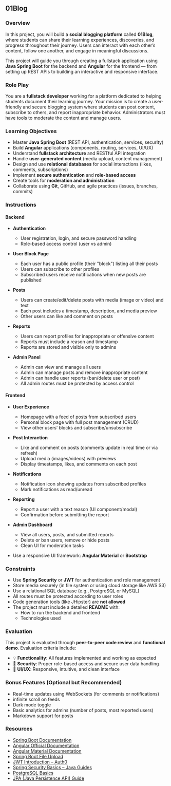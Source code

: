 ## 01Blog

### Overview

In this project, you will build a **social blogging platform** called **01Blog**, where students can share their learning experiences, discoveries, and progress throughout their journey. Users can interact with each other’s content, follow one another, and engage in meaningful discussions.

This project will guide you through creating a fullstack application using **Java Spring Boot** for the backend and **Angular** for the frontend — from setting up REST APIs to building an interactive and responsive interface.

### Role Play

You are a **fullstack developer** working for a platform dedicated to helping students document their learning journey. Your mission is to create a user-friendly and secure blogging system where students can post content, subscribe to others, and report inappropriate behavior. Administrators must have tools to moderate the content and manage users.

### Learning Objectives

- Master **Java Spring Boot** (REST API, authentication, services, security)
- Build **Angular** applications (components, routing, services, UI/UX)
- Understand **fullstack architecture** and RESTful API integration
- Handle **user-generated content** (media upload, content management)
- Design and use **relational databases** for social interactions (likes, comments, subscriptions)
- Implement **secure authentication** and **role-based access**
- Create tools for **moderation and administration**
- Collaborate using **Git**, GitHub, and agile practices (issues, branches, commits)

### Instructions

#### Backend

- **Authentication**

  - User registration, login, and secure password handling
  - Role-based access control (user vs admin)

- **User Block Page**

  - Each user has a public profile (their "block") listing all their posts
  - Users can subscribe to other profiles
  - Subscribed users receive notifications when new posts are published

- **Posts**

  - Users can create/edit/delete posts with media (image or video) and text
  - Each post includes a timestamp, description, and media preview
  - Other users can like and comment on posts

- **Reports**

  - Users can report profiles for inappropriate or offensive content
  - Reports must include a reason and timestamp
  - Reports are stored and visible only to admins

- **Admin Panel**
  - Admin can view and manage all users
  - Admin can manage posts and remove inappropriate content
  - Admin can handle user reports (ban/delete user or post)
  - All admin routes must be protected by access control

#### Frontend

- **User Experience**

  - Homepage with a feed of posts from subscribed users
  - Personal block page with full post management (CRUD)
  - View other users’ blocks and subscribe/unsubscribe

- **Post Interaction**

  - Like and comment on posts (comments update in real time or via refresh)
  - Upload media (images/videos) with previews
  - Display timestamps, likes, and comments on each post

- **Notifications**

  - Notification icon showing updates from subscribed profiles
  - Mark notifications as read/unread

- **Reporting**

  - Report a user with a text reason (UI component/modal)
  - Confirmation before submitting the report

- **Admin Dashboard**

  - View all users, posts, and submitted reports
  - Delete or ban users, remove or hide posts
  - Clean UI for moderation tasks

- Use a responsive UI framework: **Angular Material** or **Bootstrap**

### Constraints

- Use **Spring Security** or **JWT** for authentication and role management
- Store media securely (in file system or using cloud storage like AWS S3)
- Use a relational SQL database (e.g., PostgreSQL or MySQL)
- All routes must be protected according to user roles
- Code generation tools (like JHipster) are **not allowed**
- The project must include a detailed **README** with:
  - How to run the backend and frontend
  - Technologies used

### Evaluation

This project is evaluated through **peer-to-peer code review** and **functional demo**. Evaluation criteria include:

- 💡 **Functionality**: All features implemented and working as expected
- 🔐 **Security**: Proper role-based access and secure user data handling
- 🎨 **UI/UX**: Responsive, intuitive, and clean interface

### Bonus Features (Optional but Recommended)

- Real-time updates using WebSockets (for comments or notifications)
- infinite scroll on feeds
- Dark mode toggle
- Basic analytics for admins (number of posts, most reported users)
- Markdown support for posts

### Resources

- [Spring Boot Documentation](https://spring.io/projects/spring-boot)
- [Angular Official Documentation](https://angular.io/docs)
- [Angular Material Documentation](https://material.angular.io/components/categories)
- [Spring Boot File Upload](https://www.bezkoder.com/spring-boot-upload-file-database/)
- [JWT Introduction – Auth0](https://auth0.com/learn/json-web-tokens/)
- [Spring Security Basics – Java Guides](https://www.javaguides.net/2022/01/spring-security-tutorial.html)
- [PostgreSQL Basics](https://www.postgresqltutorial.com/)
- [JPA (Java Persistence API) Guide](https://www.baeldung.com/the-persistence-layer-with-spring-data-jpa)
